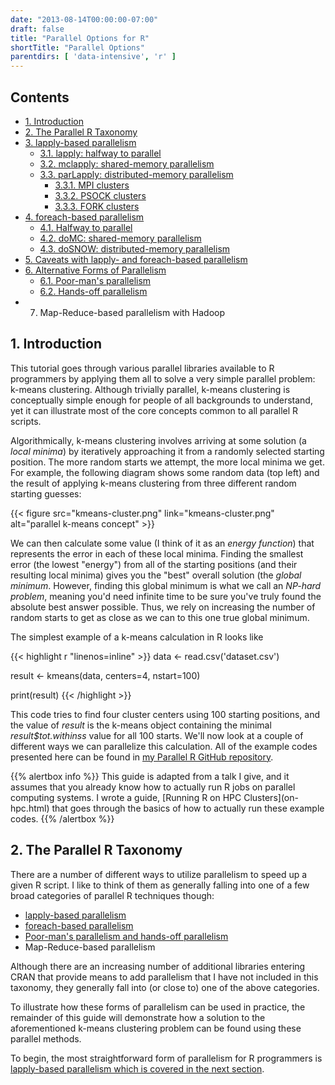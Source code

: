 ```yaml
---
date: "2013-08-14T00:00:00-07:00"
draft: false
title: "Parallel Options for R"
shortTitle: "Parallel Options"
parentdirs: [ 'data-intensive', 'r' ]
---
```


## Contents

* [1. Introduction](#1-introduction)
* [2. The Parallel R Taxonomy](#2-the-parallel-r-taxonomy)
* [3. lapply-based parallelism](lapply-parallelism.html)
    * [3.1. lapply: halfway to parallel](lapply-parallelism.html#3-1-lapply-halfway-to-parallel)
    * [3.2. mclapply: shared-memory parallelism](lapply-parallelism.html#3-2-mclapply-shared-memory-parallelism)
    * [3.3. parLapply: distributed-memory parallelism](lapply-parallelism.html#3-3-parlapply-distributed-memory-parallelism)
        * [3.3.1. MPI clusters](lapply-parallelism.html#3-3-1-mpi-clusters)
        * [3.3.2. PSOCK clusters](lapply-parallelism.html#3-3-2-psock-clusters)
        * [3.3.3. FORK clusters](lapply-parallelism.html#3-3-3-fork-clusters)
* [4. foreach-based parallelism](foreach-parallelism.html)
    * [4.1. Halfway to parallel](foreach-parallelism.html#4-1-halfway-to-parallel)
    * [4.2. doMC: shared-memory parallelism](foreach-parallelism.html#4-2-domc-shared-memory-parallelism)
    * [4.3. doSNOW: distributed-memory parallelism](foreach-parallelism.html#4-3-dosnow-distributed-memory-parallelism)
* [5. Caveats with lapply- and foreach-based parallelism](foreach-parallelism.html#5-caveats-with-lapply-and-foreach-based-parallelism)
* [6. Alternative Forms of Parallelism](alternative-parallelism.html)
    * [6.1. Poor-man's parallelism](alternative-parallelism.html#6-1-poor-man-s-parallelism)
    * [6.2. Hands-off parallelism](alternative-parallelism.html#6-2-hands-off-parallelism)
* 7. Map-Reduce-based parallelism with Hadoop

## 1. Introduction

This tutorial goes through various parallel libraries available to R programmers
by applying them all to solve a very simple parallel problem: k-means 
clustering.  Although trivially parallel, k-means clustering is conceptually
simple enough for people of all backgrounds to understand, yet it can 
illustrate most of the core concepts common to all parallel R scripts.

Algorithmically, k-means clustering involves arriving at some solution (a
_local minima_) by iteratively approaching it from a randomly selected 
starting position.  The more random starts we attempt, the more local minima
we get.   For example, the following diagram shows some random data (top left)
and the result of applying k-means clustering from three different random 
starting guesses:

<div class="shortcode">
{{< figure src="kmeans-cluster.png" link="kmeans-cluster.png" alt="parallel k-means concept" >}}
</div>

We can then calculate some value (I think of it as an _energy function_) that
represents the error in each of these local minima.  Finding the smallest
error (the lowest "energy") from all of the starting positions (and their
resulting local minima) gives you the "best" overall solution (the _global
minimum_.  However, finding this global minimum is what we call an _NP-hard
problem_, meaning you'd need infinite time to be sure you've truly found the
absolute best answer possible.   Thus, we rely on increasing the number of
random starts to get as close as we can to this one true global minimum.

The simplest example of a k-means calculation in R looks like

<div class="shortcode">
{{< highlight r "linenos=inline" >}}
data &lt;- read.csv('dataset.csv')

result &lt;- kmeans(data, centers=4, nstart=100)

print(result)
{{< /highlight >}}
</div>

This code tries to find four cluster centers using 100 starting positions, 
and the value of <var>result</var> is the k-means object containing the 
minimal <var>result$tot.withinss</var> value for all 100 starts.  We'll now
look at a couple of different ways we can parallelize this calculation.  All of
the example codes presented here can be found in [my Parallel R GitHub 
repository][my parallel r github repository].

<div class="shortcode">
{{% alertbox info %}}
This guide is adapted from a talk I give, and it assumes that you already
know how to actually run R jobs on parallel computing systems.  I wrote a guide,
[Running R on HPC Clusters](on-hpc.html) that goes through the basics of how
to actually run these example codes.
{{% /alertbox %}}
</div>

## 2. The Parallel R Taxonomy

There are a number of different ways to utilize parallelism to speed up a
given R script.  I like to think of them as generally falling into one of a few
broad categories of parallel R techniques though:

* [lapply-based parallelism](lapply-parallelism.html)
* [foreach-based parallelism](foreach-parallelism.html)
* [Poor-man's parallelism and hands-off parallelism](alternative-parallelism.html)
* Map-Reduce-based parallelism

Although there are an increasing number of additional libraries entering
CRAN that provide means to add parallelism that I have not included in this
taxonomy, they generally fall into (or close to) one of the above categories.

To illustrate how these forms of parallelism can be used in practice, the
remainder of this guide will demonstrate how a solution to the aforementioned
k-means clustering problem can be found using these parallel methods.

To begin, the most straightforward form of parallelism for R programmers is
[lapply-based parallelism which is covered in the next section](lapply-parallelism.html).

<!-- references -->
[my parallel r github repository]: https://github.com/glennklockwood/paraR/tree/master/kmeans
[running r on hpc clusters]: on-hpc.html
[whats killing cloud interconnect performance]: http://glennklockwood.blogspot.com/2013/06/whats-killing-cloud-interconnect.html
[foreach cran page]: http://cran.r-project.org/web/packages/foreach/index.html
[revolution analytics foreach whitepaper]: http://www.revolutionanalytics.com/whitepaper/using-foreach-package-r-combine-iterators-and-other-functions
